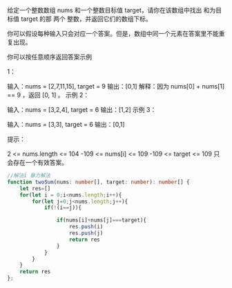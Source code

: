 给定一个整数数组 nums 和一个整数目标值 target，请你在该数组中找出 和为目标值 target  的那 两个 整数，并返回它们的数组下标。

你可以假设每种输入只会对应一个答案。但是，数组中同一个元素在答案里不能重复出现。

你可以按任意顺序返回答案示例 

1：

输入：nums = [2,7,11,15], target = 9
输出：[0,1]
解释：因为 nums[0] + nums[1] == 9 ，返回 [0, 1] 。
示例 2：

输入：nums = [3,2,4], target = 6
输出：[1,2]
示例 3：

输入：nums = [3,3], target = 6
输出：[0,1]


提示：

2 <= nums.length <= 104
-109 <= nums[i] <= 109
-109 <= target <= 109
只会存在一个有效答案。


```typescript
//解法1 暴力解法
function twoSum(nums: number[], target: number): number[] {
    let res=[]
    for(let i = 0;i<nums.length;i++){
        for(let j=0;j<nums.length;j++){
            if(!(i==j)){

                if(nums[i]+nums[j]===target){
                    res.push(i)
                    res.push(j)
                    return res
                }
            }
        }
    }
    return res
};
```